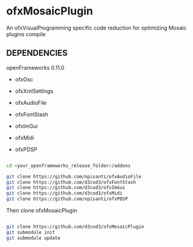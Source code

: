 # ofxMosaicPlugin

An ofxVisualProgramming specific code reduction for optimizing Mosaic plugins compile

## DEPENDENCIES

openFrameworks 0.11.0

- ofxOsc
- ofxXmlSettings

- ofxAudioFile
- ofxFontStash
- ofxImGui
- ofxMidi
- ofxPDSP


```bash

cd <your_openframeworks_release_folder>/addons

git clone https://github.com/npisanti/ofxAudioFile
git clone https://github.com/d3cod3/ofxFontStash
git clone https://github.com/d3cod3/ofxImGui
git clone https://github.com/d3cod3/ofxMidi
git clone https://github.com/npisanti/ofxPDSP

```

Then clone ofxMosaicPlugin

```bash

git clone https://github.com/d3cod3/ofxMosaicPlugin
git submodule init
git submodule update

```
